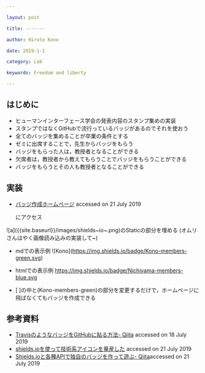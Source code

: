 ```yaml
---

layout: post

title: -------

author: Hiroto Kono

date: 2019-1-1

category: Lab

keywords: Freedom and liberty

---
```


はじめに
--------

-   ヒューマンインターフェース学会の発表内容のスタンプ集めの実装
-   スタンプではなくGitHubで流行っているバッジがあるのでそれを使おう
-   全てのバッジを集めることが卒業の条件とする
-   ゼミに出席することで，先生からバッジをもらう
-   バッジをもらった人は，教授者となることができる
-   欠席者は，教授者から教えてもらうことでバッジをもらうことができる
-   バッジをもらうとその人も教授者となることができる

実装
----

-   [バッジ作成ホームページ](https://shields.io/) accessed on 21 July
    2019

    にアクセス

!\[a\]({{site.baseurl}}/images/shields~io~.png)のStaticの部分を埋める
(オムリさんはやく画像読み込みの実装して\~)

-   mdでの表示例
    !\[Kono\](<https://img.shields.io/badge/Kono-members-green.svg>)

-   htmlでの表示例
    <https://img.shields.io/badge/Nichiyama-members-blue.svg>

-   \[
    \]の中と(Kono-members-green)の部分を変更するだけで，ホームページに飛ばなくてもバッジを作成できる

参考資料
--------

-   [TravisのようなバッジをGitHubに貼る方法-
    Qiita](https://qiita.com/sl2/items/a378c5cd24c2767c8c8b) accessed on
    18 July 2019
-   [shields.ioを使って技術系アイコンを量産した](https://qiita.com/s-yoshiki/items/436bbe1f7160b610b05c)
    accessed on 21 July 2019
-   [Shields.ioと各種APIで独自のバッジを作って遊ぶ-
    Qiita](https://qiita.com/ota-meshi/items/4799f490ecc8c8cf6422)accessed
    on 21 July 2019


